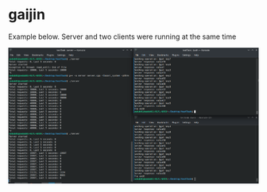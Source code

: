 # gaijin

Example below. Server and two clients were running at the same time 

![Result](./img/result.png)

